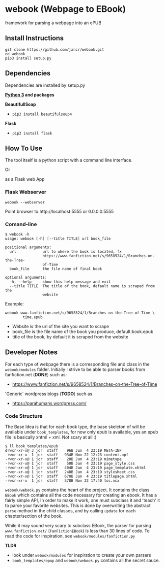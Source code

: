 # webook (Webpage to EBook) #
framework for parsing a webpage into an ePUB


## Install Instructions ##

```
git clone https://github.com/jancr/webook.git
cd webook
pip3 install setup.py
```

## Dependencies ##
Dependencies are installed by setup.py

**[Python 3](https://www.python.org/downloads/) and packages**

**BeautifullSoap**

   * `pip3 install beautifulsoup4`


**Flask**

* `pip3 install flask`

## How To Use ##

The tool itself is a python script with a command line interface.

Or

as a Flask web App

### Flask Webserver ###

```
webook --webserver
```

Point browser to http://localhost:5555 or 0.0.0.0:5555

### Comand-line ###

```
$ webook -h
usage: webook [-h] [--title TITLE] url book_file

positional arguments:
  url            url to where the book is located, fx
                 https://www.fanfiction.net/s/9658524/1/Branches-on-the-Tree-
                 of-Time
  book_file      the file name of final book

optional arguments:
  -h, --help     show this help message and exit
  --title TITLE  The title of the book, default name is scraped from the
                 website
```

Example:

```
webook www.fanfiction.net/s/9658524/1/Branches-on-the-Tree-of-Time \ 
		time.epub
````

* Website is the url of the site you want to scrape
* book_file is the file name of the book you produce, default book.epub
* title of the book, by default it is scraped from the website

## Developer Notes ##

For each type of webpage there is a corresponding file and class in the `webook/modules` folder.
Initially I strive to be able to parser books from fanfiction.net (**DONE**) such as:

* https://www.fanfiction.net/s/9658524/1/Branches-on-the-Tree-of-Time

'Generic' wordpress blogs (**TODO**) such as 

* https://parahumans.wordpress.com/

### Code Structure ###

The Base Idea is that for each book type, the base skeleton of will be available
under `book_templates`, for now only epub is available, yes an epub file is
basically xhtml + xml. Not scary at all :)

```
$ ll book_templates/epub
drwxr-xr-x@ 3 jcr  staff    96B Jun  4 23:19 META-INF
-rwxr-xr-x  1 jcr  staff   934B Nov 22 12:23 content.opf
-rwxr-xr-x@ 1 jcr  staff    20B Jun  4 23:19 mimetype
-rwxr-xr-x@ 1 jcr  staff    50B Jun  4 23:19 page_style.css
-rwxr-xr-x@ 1 jcr  staff   404B Jun  4 23:19 page_template.xhtml
-rwxr-xr-x@ 1 jcr  staff   248B Jun  4 23:19 stylesheet.css
-rwxr-xr-x@ 1 jcr  staff   670B Jun  4 23:19 titlepage.xhtml
-rwxr-xr-x  1 jcr  staff   578B Nov 22 17:40 toc.ncx
```

`webook/webook.py` contains the heart of the project. It contains the class `EBook`
which contains all the code necessary for creating an ebook. It has a fairly
simple API, In order to make it work, one must subclass it and 'teach' it to
parse your favorite websites. This is done by overwriting the abstract `parse` method in
the child classes, and by calling `update` for each chapter/section of the
book.

While it may sound very scary to subclass EBook, the parser for parsing
`www.fanfiction.net/` (`FanFictionEBook`) is less than 30 lines of code. To
read the code for inspiration, see `webook/modules/fanfiction.py`

**TLDR**

* look under `webook/modules` for inspiration to create your own parsers
* `book_templates/epup` and `webook/webook.py` contains all the secret sauce.










